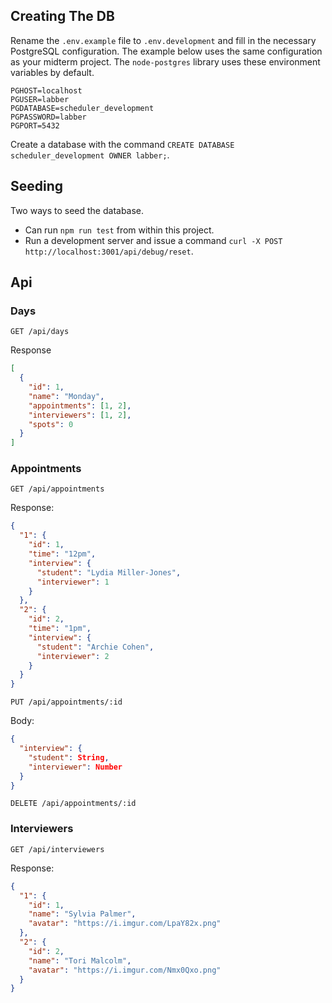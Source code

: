 ## Creating The DB

Rename the `.env.example` file to `.env.development` and fill in the necessary PostgreSQL configuration. The example below uses the same configuration as your midterm project. The `node-postgres` library uses these environment variables by default.

```
PGHOST=localhost
PGUSER=labber
PGDATABASE=scheduler_development
PGPASSWORD=labber
PGPORT=5432
```

Create a database with the command `CREATE DATABASE scheduler_development OWNER labber;`.

## Seeding

Two ways to seed the database.

- Can run `npm run test` from within this project.
- Run a development server and issue a command `curl -X POST http://localhost:3001/api/debug/reset`.

## Api

### Days

`GET /api/days`

Response

```json
[
  {
    "id": 1,
    "name": "Monday",
    "appointments": [1, 2],
    "interviewers": [1, 2],
    "spots": 0
  }
]
```

### Appointments

`GET /api/appointments`

Response:

```json
{
  "1": {
    "id": 1,
    "time": "12pm",
    "interview": {
      "student": "Lydia Miller-Jones",
      "interviewer": 1
    }
  },
  "2": {
    "id": 2,
    "time": "1pm",
    "interview": {
      "student": "Archie Cohen",
      "interviewer": 2
    }
  }
}
```

`PUT /api/appointments/:id`

Body:

```json
{
  "interview": {
    "student": String,
    "interviewer": Number
  }
}
```

`DELETE /api/appointments/:id`

### Interviewers

`GET /api/interviewers`

Response:

```json
{
  "1": {
    "id": 1,
    "name": "Sylvia Palmer",
    "avatar": "https://i.imgur.com/LpaY82x.png"
  },
  "2": {
    "id": 2,
    "name": "Tori Malcolm",
    "avatar": "https://i.imgur.com/Nmx0Qxo.png"
  }
}
```
